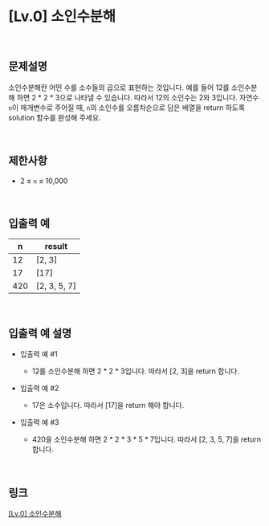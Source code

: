 # [Lv.0] 소인수분해

<br>

## 문제설명
소인수분해란 어떤 수를 소수들의 곱으로 표현하는 것입니다. 예를 들어 12를 소인수분해 하면 2 * 2 * 3으로 나타낼 수 있습니다. 따라서 12의 소인수는 2와 3입니다. 자연수 `n`이 매개변수로 주어질 때, `n`의 소인수를 오름차순으로 담은 배열을 return 하도록 solution 함수를 완성해 주세요.

<br>

## 제한사항
- 2 ≤ `n` ≤ 10,000

<br>

## 입출력 예
| n | result |
|---|---|
| 12 | [2, 3] |
| 17 | [17] |
| 420 | [2, 3, 5, 7] |

<br>

## 입출력 예 설명
- 입출력 예 #1
    - 12를 소인수분해 하면 2 * 2 * 3입니다. 따라서 [2, 3]을 return 합니다.

- 입출력 예 #2
    - 17은 소수입니다. 따라서 [17]을 return 해야 합니다.

- 입출력 예 #3
    - 420을 소인수분해 하면 2 * 2 * 3 * 5 * 7입니다. 따라서 [2, 3, 5, 7]을 return 합니다.

<br>

## 링크
[[Lv.0] 소인수분해](https://school.programmers.co.kr/learn/courses/30/lessons/120852)
